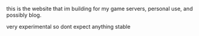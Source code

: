 this is the website that im building for my game servers, personal use, and possibly blog.

very experimental so dont expect anything stable


